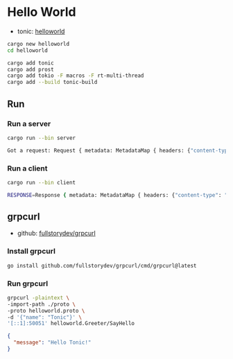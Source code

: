 # Hello World

- tonic: [helloworld](https://github.com/hyperium/tonic/blob/master/examples/helloworld-tutorial.md)

```bash
cargo new helloworld
cd helloworld
```

```bash
cargo add tonic
cargo add prost
cargo add tokio -F macros -F rt-multi-thread
cargo add --build tonic-build
```

## Run

### Run a server

```bash
cargo run --bin server
```

```bash
Got a request: Request { metadata: MetadataMap { headers: {"content-type": "application/grpc", "user-agent": "grpcurl/dev-build (no version set) grpc-go/1.61.0", "te": "trailers", "grpc-accept-encoding": "gzip"} }, message: HelloRequest { name: "Tonic" }, extensions: Extensions }
```

### Run a client

```bash
cargo run --bin client

RESPONSE=Response { metadata: MetadataMap { headers: {"content-type": "application/grpc", "date": "Sun, 23 Mar 2025 07:24:31 GMT", "grpc-status": "0"} }, message: HelloReply { message: "Hello Tonic!" }, extensions: Extensions }
```

## grpcurl

- github: [fullstorydev/grpcurl](https://github.com/fullstorydev/grpcurl)

### Install grpcurl

```bash
go install github.com/fullstorydev/grpcurl/cmd/grpcurl@latest
```

### Run grpcurl

```bash
grpcurl -plaintext \
-import-path ./proto \
-proto helloworld.proto \
-d '{"name": "Tonic"}' \
'[::1]:50051' helloworld.Greeter/SayHello
```

```json
{
  "message": "Hello Tonic!"
}
```

